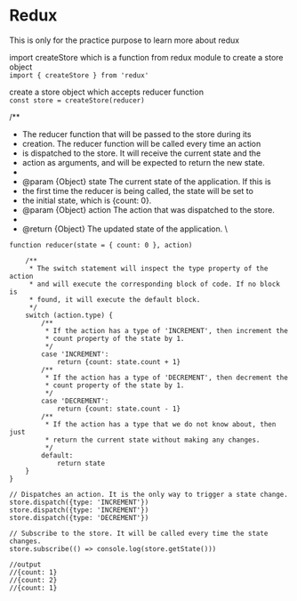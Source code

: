 # Redux
This is only for the practice purpose to learn more about redux 

import createStore which is a function from redux module to create a store object \
```import { createStore } from 'redux' ```

create a store object which accepts reducer function \
```const store = createStore(reducer)``` 

/**
 * The reducer function that will be passed to the store during its
 * creation. The reducer function will be called every time an action
 * is dispatched to the store. It will receive the current state and the
 * action as arguments, and will be expected to return the new state.
 *
 * @param {Object} state The current state of the application. If this is
 * the first time the reducer is being called, the state will be set to
 * the initial state, which is {count: 0}.
 * @param {Object} action The action that was dispatched to the store.
 *
 * @return {Object} The updated state of the application. \

```function reducer(state = { count: 0 }, action)``` 

```{
    /**
     * The switch statement will inspect the type property of the action
     * and will execute the corresponding block of code. If no block is
     * found, it will execute the default block.
     */
    switch (action.type) {
        /**
         * If the action has a type of 'INCREMENT', then increment the
         * count property of the state by 1.
         */
        case 'INCREMENT':
            return {count: state.count + 1}
        /**
         * If the action has a type of 'DECREMENT', then decrement the
         * count property of the state by 1.
         */
        case 'DECREMENT':
            return {count: state.count - 1}
        /**
         * If the action has a type that we do not know about, then just
         * return the current state without making any changes.
         */
        default:
            return state
    }
}

// Dispatches an action. It is the only way to trigger a state change.
store.dispatch({type: 'INCREMENT'}) 
store.dispatch({type: 'INCREMENT'}) 
store.dispatch({type: 'DECREMENT'}) 

// Subscribe to the store. It will be called every time the state changes.
store.subscribe(() => console.log(store.getState()))

//output
//{count: 1}
//{count: 2}
//{count: 1}
